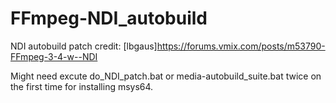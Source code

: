 # FFmpeg-NDI_autobuild
NDI autobuild patch credit:  [lbgaus]https://forums.vmix.com/posts/m53790-FFmpeg-3-4-w--NDI

Might need excute do_NDI_patch.bat or media-autobuild_suite.bat twice on the first time for installing msys64.